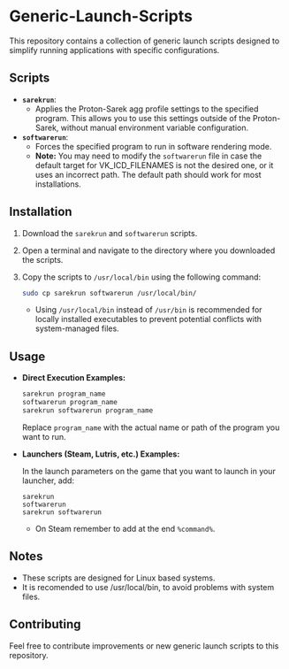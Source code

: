 # Generic-Launch-Scripts

This repository contains a collection of generic launch scripts designed to simplify running applications with specific configurations.

## Scripts

* **`sarekrun`**:
    * Applies the Proton-Sarek agg profile settings to the specified program. This allows you to use this settings outside of the Proton-Sarek, without manual environment variable configuration.
* **`softwarerun`**:
    * Forces the specified program to run in software rendering mode.
    * **Note:** You may need to modify the `softwarerun` file in case the default target for VK_ICD_FILENAMES is not the desired one, or it uses an incorrect path. The default path should work for most installations.
      
## Installation

1.  Download the `sarekrun` and `softwarerun` scripts.
2.  Open a terminal and navigate to the directory where you downloaded the scripts.
3.  Copy the scripts to `/usr/local/bin` using the following command:

    ```bash
    sudo cp sarekrun softwarerun /usr/local/bin/
    ```

    * Using `/usr/local/bin` instead of `/usr/bin` is recommended for locally installed executables to prevent potential conflicts with system-managed files.

## Usage

* **Direct Execution Examples:**

    ```bash
    sarekrun program_name
    softwarerun program_name
    sarekrun softwarerun program_name
    ```

    Replace `program_name` with the actual name or path of the program you want to run.

* **Launchers (Steam, Lutris, etc.) Examples:**

    In the launch parameters on the game that you want to launch in your launcher, add:

    ```
    sarekrun
    softwarerun
    sarekrun softwarerun
    ```

    * On Steam remember to add at the end `%command%`.

## Notes

* These scripts are designed for Linux based systems.
* It is recomended to use /usr/local/bin, to avoid problems with system files.

## Contributing

Feel free to contribute improvements or new generic launch scripts to this repository.
